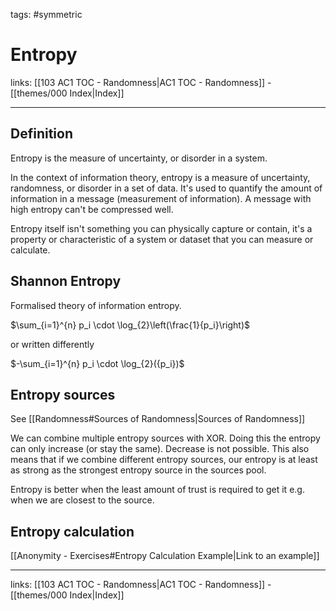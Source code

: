 tags: #symmetric 

# Entropy

links:  [[103 AC1 TOC - Randomness|AC1 TOC - Randomness]] - [[themes/000 Index|Index]]

---

## Definition

Entropy is the measure of uncertainty, or disorder in a system.

In the context of information theory, entropy is a measure of uncertainty, randomness, or disorder in a set of data. It's used to quantify the amount of information in a message (measurement of information). A message with high entropy can't be compressed well.

Entropy itself isn't something you can physically capture or contain, it's a property or characteristic of a system or dataset that you can measure or calculate.

## Shannon Entropy

Formalised theory of information entropy.

$\sum_{i=1}^{n} p_i \cdot \log_{2}\left(\frac{1}{p_i}\right)$

or written differently

$-\sum_{i=1}^{n} p_i \cdot \log_{2}({p_i})$

## Entropy sources

See [[Randomness#Sources of Randomness|Sources of Randomness]]

We can combine multiple entropy sources with XOR. Doing this the entropy can only increase (or stay the same). Decrease is not possible. This also means that if we combine different entropy sources, our entropy is at least as strong as the strongest entropy source in the sources pool.

Entropy is better when the least amount of trust is required to get it e.g. when we are closest to the source.

## Entropy calculation

[[Anonymity - Exercises#Entropy Calculation Example|Link to an example]]

---
links:  [[103 AC1 TOC - Randomness|AC1 TOC - Randomness]] - [[themes/000 Index|Index]]